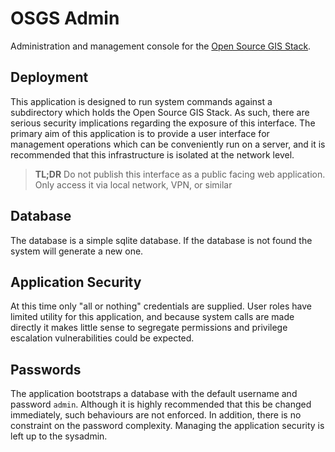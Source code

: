 # OSGS Admin

Administration and management console for the [Open Source GIS Stack](https://github.com/kartoza/osgs).

## Deployment

This application is designed to run system commands against a subdirectory which holds the Open Source GIS Stack. As such, there are serious security implications regarding the exposure of this interface. The primary aim of this application is to provide a user interface for management operations which can be conveniently run on a server, and it is recommended that this infrastructure is isolated at the network level.

> **TL;DR** Do not publish this interface as a public facing web application. Only access it via local network, VPN, or similar

## Database

The database is a simple sqlite database. If the database is not found the system will generate a new one.

## Application Security

At this time only "all or nothing" credentials are supplied. User roles have limited utility for this application, and because system calls are made directly it makes little sense to segregate permissions and privilege escalation vulnerabilities could be expected.

## Passwords

The application bootstraps a database with the default username and password `admin`. Although it is highly recommended that this be changed immediately, such behaviours are not enforced. In addition, there is no constraint on the password complexity. Managing the application security is left up to the sysadmin.

